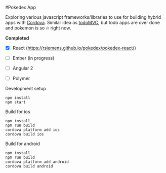 #Pokedex App

Exploring various javascript frameworks/libraries to use for building hybrid apps
with [Cordova](https://cordova.apache.org/). Similar idea as [todoMVC](https://github.com/tastejs/todomvc), but
todo apps are over done and pokemon is so :fire: right now.


**Completed**
- [x] React (https://rsiemens.github.io/pokedex/pokedex-react/)
- [ ] Ember (in progress)
- [ ] Angular 2
- [ ] Polymer


Development setup
```
npm install
npm start
```

Build for ios
```
npm install
npm run build
cordova platform add ios
cordova build ios
```

Build for android
```
npm install
npm run build
cordova platform add android
cordova build android
```
